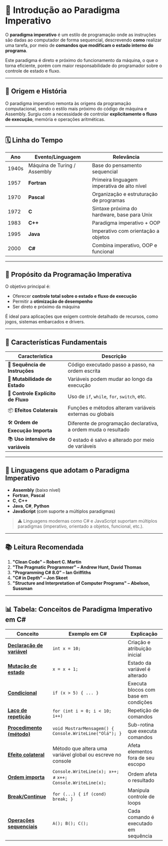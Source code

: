 
# 📘 Introdução ao Paradigma Imperativo

O **paradigma imperativo** é um estilo de programação onde as instruções são dadas ao computador de forma sequencial, descrevendo **como** realizar uma tarefa, por meio de **comandos que modificam o estado interno do programa**.

Este paradigma é direto e próximo do funcionamento da máquina, o que o torna eficiente, porém com maior responsabilidade do programador sobre o controle de estado e fluxo.

---

## 🧬 Origem e História

O paradigma imperativo remonta às origens da programação computacional, sendo o estilo mais próximo do código de máquina e Assembly. Surgiu com a necessidade de controlar **explicitamente o fluxo de execução**, memória e operações aritméticas.

---

## 🗓️ Linha do Tempo

| Ano | Evento/Linguagem             | Relevância                          |
|-----|------------------------------|--------------------------------------|
| 1940s | Máquina de Turing / Assembly | Base do pensamento sequencial        |
| 1957 | **Fortran**                 | Primeira linguagem imperativa de alto nível |
| 1970 | **Pascal**                  | Organização e estruturação de programas |
| 1972 | **C**                       | Sintaxe próxima do hardware, base para Unix |
| 1983 | **C++**                     | Paradigma imperativo + OOP           |
| 1995 | **Java**                    | Imperativo com orientação a objetos  |
| 2000 | **C#**                      | Combina imperativo, OOP e funcional  |

---

## 🎯 Propósito da Programação Imperativa

O objetivo principal é:
- Oferecer **controle total sobre o estado e fluxo de execução**
- Permitir a **otimização de desempenho**
- Ser direto e próximo da máquina

É ideal para aplicações que exigem controle detalhado de recursos, como jogos, sistemas embarcados e drivers.

---

## 🧩 Características Fundamentais

| Característica              | Descrição                                                                 |
|----------------------------|---------------------------------------------------------------------------|
| 🔁 **Sequência de Instruções**   | Código executado passo a passo, na ordem escrita                        |
| 🧮 **Mutabilidade de Estado**    | Variáveis podem mudar ao longo da execução                              |
| 🔂 **Controle Explícito de Fluxo** | Uso de `if`, `while`, `for`, `switch`, etc.                            |
| 📦 **Efeitos Colaterais**        | Funções e métodos alteram variáveis externas ou globais                 |
| 🛠️ **Ordem de Execução Importa** | Diferente de programação declarativa, a ordem muda o resultado          |
| 📚 **Uso intensivo de variáveis**| O estado é salvo e alterado por meio de variáveis                       |

---

## 💬 Linguagens que adotam o Paradigma Imperativo

- **Assembly** (baixo nível)
- **Fortran**, **Pascal**
- **C**, **C++**
- **Java**, **C#**, **Python**
- **JavaScript** (com suporte a múltiplos paradigmas)

> ⚠️ Linguagens modernas como C# e JavaScript suportam múltiplos paradigmas (imperativo, orientado a objetos, funcional, etc.).

---

## 📚 Leitura Recomendada

1. **"Clean Code" – Robert C. Martin**
2. **"The Pragmatic Programmer" – Andrew Hunt, David Thomas**
3. **"Programming C# 8.0" – Ian Griffiths**
4. **"C# in Depth" – Jon Skeet**
5. **"Structure and Interpretation of Computer Programs" – Abelson, Sussman**

---

## 📊 Tabela: Conceitos de Paradigma Imperativo em C#

| Conceito                                                             | Exemplo em C#                                                        | Explicação                                         |
|----------------------------------------------------------------------|----------------------------------------------------------------------|---------------------------------------------------|
| [**Declaração de variável**](pi-conceitos/declaracao-de-variavel.md) | `int x = 10;`                                                       | Criação e atribuição inicial                      |
| [**Mutação de estado**](pi-conceitos/mutacao-de-estado.md)           | `x = x + 1;`                                                        | Estado da variável é alterado                     |
| [**Condicional**](pi-conceitos/condicional.md)                       | `if (x > 5) { ... }`                                                | Executa blocos com base em condições              |
| [**Laço de repetição**](pi-conceitos/laco-de-repeticao.md)           | `for (int i = 0; i < 10; i++)`                                     | Repetição de comandos                             |
| [**Procedimento (método)**](pi-conceitos/procedimento-metodo.md)     | `void MostrarMensagem() { Console.WriteLine("Olá"); }`             | Sub-rotina que executa comandos                   |
| [**Efeito colateral**](pi-conceitos/efeito-colateral.md)             | Método que altera uma variável global ou escreve no console         | Afeta elementos fora de seu escopo                |
| [**Ordem importa**](pi-conceitos/ordem-importa.md)                   | `Console.WriteLine(x); x++;` ≠ `x++; Console.WriteLine(x);`        | Ordem afeta o resultado                           |
| [**Break/Continue**](pi-conceitos/break-continue.md)                 | `for (...) { if (cond) break; }`                                   | Manipula controle de loops                        |
| [**Operações sequenciais**](pi-conceitos/Operacoes-sequenciais.md)   | `A(); B(); C();`                                                   | Cada comando é executado em sequência             |

